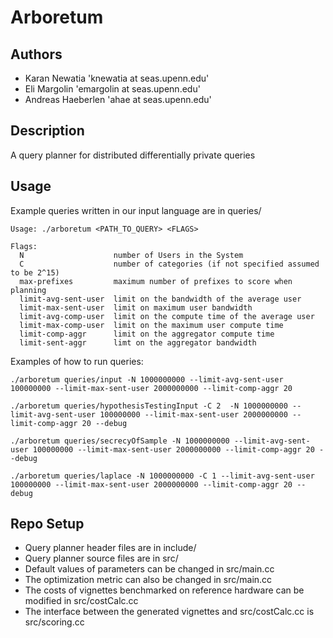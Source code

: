 # Arboretum 

## Authors
- Karan Newatia 'knewatia at seas.upenn.edu'
- Eli Margolin 'emargolin at seas.upenn.edu'
- Andreas Haeberlen 'ahae at seas.upenn.edu'

## Description 
A query planner for distributed differentially private queries 

## Usage 
Example queries written in our input language are in queries/

```
Usage: ./arboretum <PATH_TO_QUERY> <FLAGS>

Flags:
  N                    number of Users in the System
  C                    number of categories (if not specified assumed to be 2^15)
  max-prefixes         maximum number of prefixes to score when planning
  limit-avg-sent-user  limit on the bandwidth of the average user
  limit-max-sent-user  limit on maximum user bandwidth
  limit-avg-comp-user  limit on the compute time of the average user
  limit-max-comp-user  limit on the maximum user compute time
  limit-comp-aggr      limit on the aggregator compute time
  limit-sent-aggr      limt on the aggregator bandwidth 
```

Examples of how to run queries:
```
./arboretum queries/input -N 1000000000 --limit-avg-sent-user 100000000 --limit-max-sent-user 2000000000 --limit-comp-aggr 20

./arboretum queries/hypothesisTestingInput -C 2  -N 1000000000 --limit-avg-sent-user 100000000 --limit-max-sent-user 2000000000 --limit-comp-aggr 20 --debug

./arboretum queries/secrecyOfSample -N 1000000000 --limit-avg-sent-user 100000000 --limit-max-sent-user 2000000000 --limit-comp-aggr 20 --debug

./arboretum queries/laplace -N 1000000000 -C 1 --limit-avg-sent-user 100000000 --limit-max-sent-user 2000000000 --limit-comp-aggr 20 --debug
```

## Repo Setup 
- Query planner header files are in include/
- Query planner source files are in src/
- Default values of parameters can be changed in src/main.cc
- The optimization metric can also be changed in src/main.cc
- The costs of vignettes benchmarked on reference hardware can be modified in src/costCalc.cc
- The interface between the generated vignettes and src/costCalc.cc is src/scoring.cc

